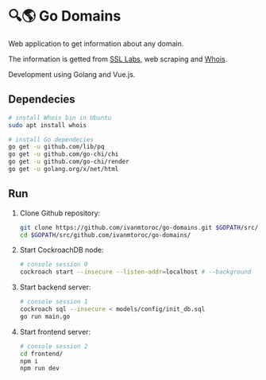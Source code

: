 # 🔍🌎 Go Domains

Web application to get information about any domain.

The information is getted from [SSL Labs](https://www.ssllabs.com/), web scraping and [Whois](http://manpages.ubuntu.com/manpages/bionic/man1/whois.1.html).

Development using Golang and Vue.js.

## Dependecies

```bash
# install Whois bin in Ubuntu
sudo apt install whois

# install Go dependecies
go get -u github.com/lib/pq
go get -u github.com/go-chi/chi
go get -u github.com/go-chi/render
go get -u golang.org/x/net/html
```

## Run

1. Clone Github repository:

    ```bash
    git clone https://github.com/ivanmtoroc/go-domains.git $GOPATH/src/github.com/ivanmtoroc/go-domains
    cd $GOPATH/src/github.com/ivanmtoroc/go-domains/
    ```

2. Start CockroachDB node:

    ```bash
    # console session 0
    cockroach start --insecure --listen-addr=localhost # --background
    ```

3. Start backend server:

    ```bash
    # console session 1
    cockroach sql --insecure < models/config/init_db.sql
    go run main.go
    ```

4. Start frontend server:

    ```bash
    # console session 2
    cd frontend/
    npm i
    npm run dev
    ```
